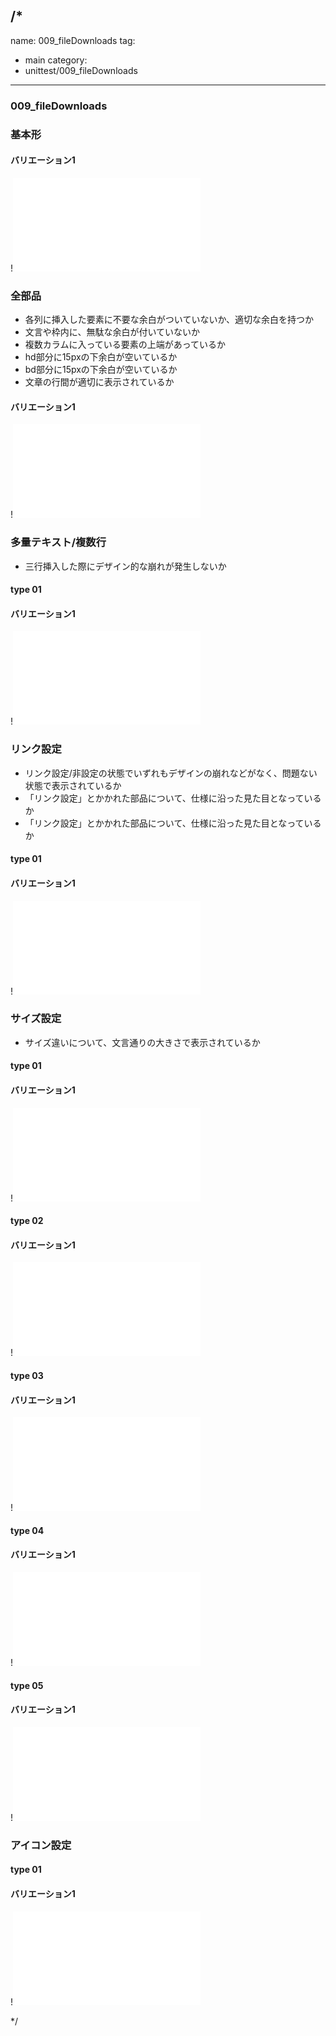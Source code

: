 /*
---
name: 009_fileDownloads
tag:
  - main
category:
  - unittest/009_fileDownloads
---

### 009_fileDownloads
### 基本形

#### バリエーション1

!![009_fileDownloads_01basic_1.html](./html/009_fileDownloads/009_fileDownloads_01basic_1.html)

### 全部品
- 各列に挿入した要素に不要な余白がついていないか、適切な余白を持つか
- 文言や枠内に、無駄な余白が付いていないか
- 複数カラムに入っている要素の上端があっているか
- hd部分に15pxの下余白が空いているか
- bd部分に15pxの下余白が空いているか
- 文章の行間が適切に表示されているか

#### バリエーション1

!![009_fileDownloads_02all_1.html](./html/009_fileDownloads/009_fileDownloads_02all_1.html)

### 多量テキスト/複数行
- 三行挿入した際にデザイン的な崩れが発生しないか

#### type 01
#### バリエーション1

!![009_fileDownloads_d03manyText_01_1.html](./html/009_fileDownloads/009_fileDownloads_d03manyText_01_1.html)

### リンク設定
- リンク設定/非設定の状態でいずれもデザインの崩れなどがなく、問題ない状態で表示されているか
- 「リンク設定」とかかれた部品について、仕様に沿った見た目となっているか
- 「リンク設定」とかかれた部品について、仕様に沿った見た目となっているか

#### type 01
#### バリエーション1

!![009_fileDownloads_f11_01_1.html](./html/009_fileDownloads/009_fileDownloads_f11_01_1.html)

### サイズ設定
- サイズ違いについて、文言通りの大きさで表示されているか

#### type 01
#### バリエーション1

!![009_fileDownloads_f14_01_1.html](./html/009_fileDownloads/009_fileDownloads_f14_01_1.html)

#### type 02
#### バリエーション1

!![009_fileDownloads_f14_02_1.html](./html/009_fileDownloads/009_fileDownloads_f14_02_1.html)

#### type 03
#### バリエーション1

!![009_fileDownloads_f14_03_1.html](./html/009_fileDownloads/009_fileDownloads_f14_03_1.html)

#### type 04
#### バリエーション1

!![009_fileDownloads_f14_04_1.html](./html/009_fileDownloads/009_fileDownloads_f14_04_1.html)

#### type 05
#### バリエーション1

!![009_fileDownloads_f14_05_1.html](./html/009_fileDownloads/009_fileDownloads_f14_05_1.html)

### アイコン設定

#### type 01
#### バリエーション1

!![009_fileDownloads_f15_01_1.html](./html/009_fileDownloads/009_fileDownloads_f15_01_1.html)

*/
